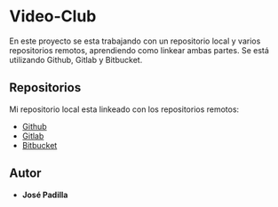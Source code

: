 # Video-Club

En este proyecto se esta trabajando con un repositorio local y varios
repositorios remotos, aprendiendo como linkear ambas partes. Se está
utilizando Github, Gitlab y Bitbucket.

## Repositorios

Mi repositorio local esta linkeado con los repositorios remotos:

* [Github](https://github.com/Jose98Padilla/video-club.git)
* [Gitlab](https://gitlab.com/Jose98Padilla/video-club.git)
* [Bitbucket](https://Jose98Padilla@bitbucket.org/Jose98Padilla/video-club.git)

## Autor

* **José Padilla**